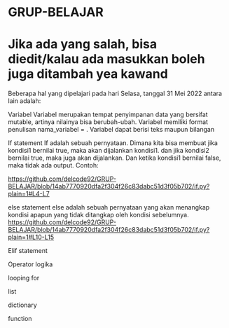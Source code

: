 # GRUP-BELAJAR
# Jika ada yang salah, bisa diedit/kalau ada masukkan boleh juga ditambah yea kawand

Beberapa hal yang dipelajari pada hari Selasa, tanggal 31 Mei 2022 antara lain adalah:

Variabel
    Variabel merupakan tempat penyimpanan data yang bersifat mutable, artinya nilainya bisa berubah-ubah. Variabel memiliki format penulisan nama_variabel = <nilai>. Variabel dapat berisi teks maupun bilangan

If statement
    If adalah sebuah pernyataan. Dimana kita bisa membuat jika kondisi1 bernilai true, maka akan dijalankan kondisi1. dan jika kondisi2 bernilai true, maka juga akan dijalankan. Dan ketika kondisi1 bernilai false, maka tidak ada output.
    Contoh:
    
https://github.com/delcode92/GRUP-BELAJAR/blob/14ab7770920dfa2f304f26c83dabc51d3f05b702/if.py?plain=1#L4-L7
  
    
else statement
    else adalah sebuah pernyataan yang akan menangkap kondisi apapun yang tidak ditangkap oleh kondisi sebelumnya.
https://github.com/delcode92/GRUP-BELAJAR/blob/14ab7770920dfa2f304f26c83dabc51d3f05b702/if.py?plain=1#L10-L15

Elif statement
    

Operator logika

looping for

list

dictionary

function
